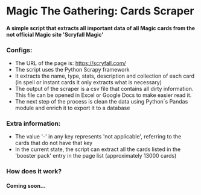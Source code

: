 # Magic The Gathering: Cards Scraper
#### A simple script that extracts all important data of all Magic cards from the not official Magic site 'Scryfall Magic'

### Configs:
- The URL of the page is: https://scryfall.com/
- The script uses the Python Scrapy framework
- It extracts the name, type,  stats, description and collection  of each card (in spell or instant cards it only extracts what is necessary)
- The output of the scraper is a csv file that contains all dirty information. This file can be opened in Excel or Google Docs to make easier read it.
- The next step of the process is clean the data using Python´s Pandas module and enrich it to export it to a database

### Extra information:
- The value '-' in any key represents 'not applicable', referring to the cards that do not have that key
- In the current state, the script can extract all the cards listed in the 'booster pack' entry in the page list (approximately 13000 cards)

### How does it work?
#### Coming soon...
